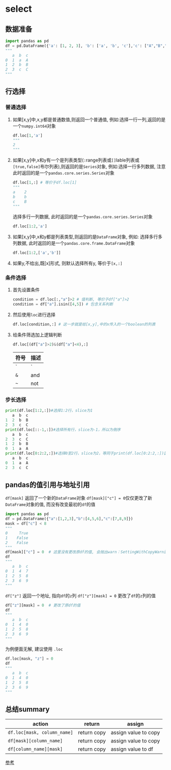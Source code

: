 # select

## 数据准备
```python
import pandas as pd
df = pd.DataFrame({'a': [1, 2, 3], 'b': ['a', 'b', 'c'],'c': ["A","B","C"]})
"""
   a  b  c
0  1  a  A
1  2  b  B
2  3  c  C
"""
```

## 行选择


### 普通选择

1. 如果[x,y]中,x,y都是普通数值,则返回一个普通值, 例如:选择一行一列,返回的是一个`numpy.int64`对象
   
   ```python
   df.loc[1,'a']
   """
   2
   """
   ```
2. 如果[x,y]中,x和y有一个是列表类型(`:`range列表或`[]`lable列表或`[true,false]`布尔列表),则返回的是`Series`对象, 例如:选择一行多列数据, 注意此时返回的是一个`pandas.core.series.Series`对象
   
   ```python
   df.loc[1,:] # 等价于df.loc[1]
   """
   a    2
   b    b
   c    B
   """
   ```
   
   选择多行一列数据, 此时返回的是一个`pandas.core.series.Series`对象
   
   ```python
   df.loc[1:2,'a']
   ```

3. 如果[x,y]中,x和y都是列表类型,则返回的是`DataFrame`对象, 例如: 选择多行多列数据, 此时返回的是一个`pandas.core.frame.DataFrame`对象
   
   ```python
   df.loc[1:2,['a','b']]
   ```

4. 如果y,不给出,既[x]形式, 则默认选择所有y, 等价于`[x,:]`


### 条件选择

1. 首先设置条件

   ```python
   condition = df.loc[:,"a"]>2 # 值判断, 等价于df["a"]>2
   condition = df["a"].isin([4,5]) # 包含关系判断
   ```

2. 然后使用`loc`进行选择

   ```python
   df.loc[condition,:] # 这一步就是给[x,y],中的x传入的一个boolean的列表
   ```

3. 给条件筛选加上逻辑判断
   
   ```python
   df.loc[(df["a"]>2)&(df["a"]<4),:]
   ```

   符号|描述
   --|--
   `|` | or
   `&` | and
   `~` | not



### 步长选择

```python
print(df.loc[1:2,:])#选择1:2行，slice为1
   a  b  c
1  2  b  B
2  3  c  C
print(df.loc[::-1,:])#选择所有行，slice为-1，所以为倒序
   a  b  c
2  3  c  C
1  2  b  B
0  1  a  A
print(df.loc[0:2:2,:])#选择0至2行，slice为2，等同于print(df.loc[0:2:2,:])因为只有3行
   a  b  c
0  1  a  A
2  3  c  C
```


## pandas的值引用与地址引用

`df[mask]` 返回了一个新的`DataFrame`对象
`df[mask]["c"] = 0`仅仅更改了新`DataFrame`对象的值, 而没有改变最初的`df`的值
```python
import pandas as pd
df = pd.DataFrame({"a":[1,2,3],"b":[4,5,6],"c":[7,8,9]})
mask = df["c"] < 8
"""
0     True
1    False
2    False
"""
df[mask]["c"] = 0  # 这里没有更改原df的值, 会抛出warn：SettingWithCopyWarning
df
"""
   a  b  c
0  1  4  7
1  2  5  8
2  3  6  9
"""
```

`df["z"]` 返回一个地址, 指向`df`的`z`列
`df["z"][mask] = 0` 更改了`df`的`z`列的值
```python
df["z"][mask] = 0  # 更改了原df的值
df
"""
   a  b  c
0  1  4  0
1  2  5  8
2  3  6  9
"""
```

为例便面无解, 建议使用 `.loc`

```python
df.loc[mask, "z"] = 0
df
"""
   a  b  c
0  1  4  0
1  2  5  8
2  3  6  9
"""
```

## 总结summary

action|return|assign
--|--|--
`df.loc[mask, column_name]`| return copy|assign value to copy
`df[mask][column_name]`| return copy|assign value to copy
`df[column_name][mask]`| return copy|assign value to df

[参考](https://realpython.com/pandas-settingwithcopywarning/)